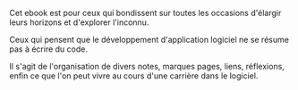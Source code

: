 Cet ebook est pour ceux qui bondissent sur toutes les occasions d'élargir leurs horizons et d'explorer l'inconnu. 

Ceux qui pensent que le développement d'application logiciel ne se résume pas à écrire du code.

Il s'agit de l'organisation de divers notes, marques pages, liens, réflexions, enfin ce que l'on peut vivre au cours d'une carrière dans le logiciel.